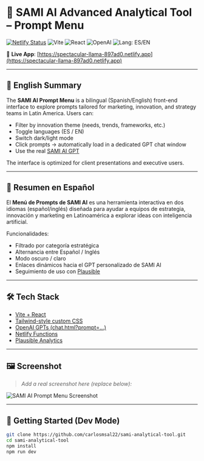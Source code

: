 # 🧠 SAMI AI Advanced Analytical Tool – Prompt Menu

[![Netlify Status](https://api.netlify.com/api/v1/badges/6b997470-cbc7-4cdb-9638-dc76d89cc3ae/deploy-status)](https://app.netlify.com/sites/spectacular-llama-897ad0/deploys)
![Vite](https://img.shields.io/badge/built%20with-Vite-646CFF.svg?style=flat&logo=vite)
![React](https://img.shields.io/badge/React-20232A?style=flat&logo=react)
![OpenAI](https://img.shields.io/badge/OpenAI-GPT4o-412991?logo=openai&logoColor=white)
![Lang: ES/EN](https://img.shields.io/badge/language-ES%20%2F%20EN-yellow)

🔗 **Live App**: [https://spectacular-llama-897ad0.netlify.app](https://spectacular-llama-897ad0.netlify.app)

---

## 📘 English Summary

The **SAMI AI Prompt Menu** is a bilingual (Spanish/English) front-end interface to explore prompts tailored for marketing, innovation, and strategy teams in Latin America. Users can:

- Filter by innovation theme (needs, trends, frameworks, etc.)
- Toggle languages (ES / EN)
- Switch dark/light mode
- Click prompts → automatically load in a dedicated GPT chat window
- Use the real [SAMI AI GPT](https://chatgpt.com/g/g-W0JlyXEDn-sami-ai-advanced-analytical-tool)

The interface is optimized for client presentations and executive users.

---

## 📗 Resumen en Español

El **Menú de Prompts de SAMI AI** es una herramienta interactiva en dos idiomas (español/inglés) diseñada para ayudar a equipos de estrategia, innovación y marketing en Latinoamérica a explorar ideas con inteligencia artificial.

Funcionalidades:

- Filtrado por categoría estratégica
- Alternancia entre Español / Inglés
- Modo oscuro / claro
- Enlaces dinámicos hacia el GPT personalizado de SAMI AI
- Seguimiento de uso con [Plausible](https://plausible.io)

---

## 🛠 Tech Stack

- [Vite + React](https://vitejs.dev/)
- [Tailwind-style custom CSS](./styles.css)
- [OpenAI GPTs (chat.html?prompt=...)](https://chat.openai.com/g/g-W0JlyXEDn-sami-ai-advanced-analytical-tool)
- [Netlify Functions](./netlify/functions)
- [Plausible Analytics](https://plausible.io)

---

## 🖼 Screenshot

> _Add a real screenshot here (replace below):_

![SAMI AI Prompt Menu Screenshot](https://via.placeholder.com/1200x600?text=SAMI+AI+Prompt+Menu+Preview)

---

## 🚀 Getting Started (Dev Mode)

```bash
git clone https://github.com/carlosmsal22/sami-analytical-tool.git
cd sami-analytical-tool
npm install
npm run dev

